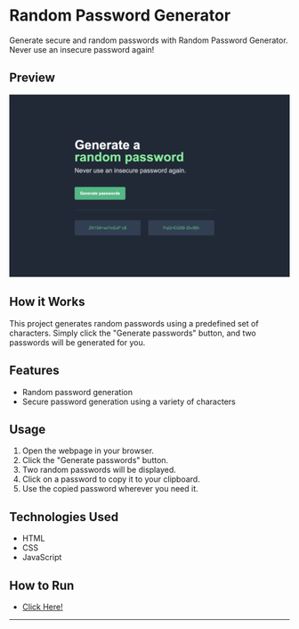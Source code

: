 # Random Password Generator

Generate secure and random passwords with Random Password Generator. Never use an insecure password again!

## Preview

![Followirn Password Generator Preview](RandomPasswordGenerator.png)

## How it Works

This project generates random passwords using a predefined set of characters. Simply click the "Generate passwords" button, and two passwords will be generated for you.

## Features

- Random password generation
- Secure password generation using a variety of characters

## Usage

1. Open the webpage in your browser.
2. Click the "Generate passwords" button.
3. Two random passwords will be displayed.
4. Click on a password to copy it to your clipboard.
5. Use the copied password wherever you need it.

## Technologies Used

- HTML
- CSS
- JavaScript

## How to Run

- [Click Here!](https://dennis-gega.github.io/random-password-generator/)

---

